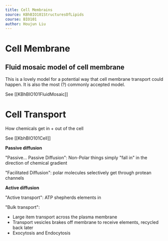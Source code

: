 ```yaml
---
title: Cell Membrains
source: KBhBIO101StructuresOfLipids 
course: BIO101
author: Houjun Liu
---
```


# Cell Membrane

## Fluid mosaic model of cell membrane
This is a lovely model for a potential way that cell membrane transport could happen. It is also the most (?) commonly accepted model.

See [[KBhBIO101FluidMosaic]]

# Cell Transport

How chemicals get in + out of the cell

See [[KbhBIO101Cell]]

**Passive diffusion**

"Passive… Passive Diffusion": Non-Polar things simply "fall in" in the direction of chemical gradient

"Facilitated Diffusion": polar molecules selectively get through protean channels

**Active diffusion**

"Active transport": ATP shepherds elements in  

"Bulk transport": 

- Large item transport across the plasma membrane
- Transport vesicles brakes off membrane to receive elements, recycled back later
- Exocytosis and Endocytosis
